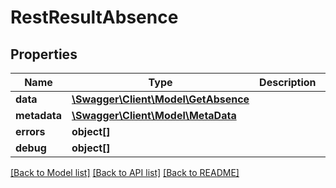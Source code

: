 # RestResultAbsence

## Properties

 Name         | Type                                                  | Description | Notes      
--------------|-------------------------------------------------------|-------------|------------
 **data**     | [**\Swagger\Client\Model\GetAbsence**](GetAbsence.md) |             | [optional] 
 **metadata** | [**\Swagger\Client\Model\MetaData**](MetaData.md)     |             | [optional] 
 **errors**   | **object[]**                                          |             | [optional] 
 **debug**    | **object[]**                                          |             | [optional] 

[[Back to Model list]](../README.md#documentation-for-models) [[Back to API list]](../README.md#documentation-for-api-endpoints) [[Back to README]](../README.md)


